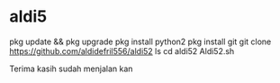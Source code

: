 # aldi5

pkg update && pkg upgrade
pkg install python2
pkg install git
git clone https://github.com/aldidefril556/aldi52
ls
cd aldi52
Aldi52.sh

Terima kasih sudah menjalan kan
